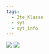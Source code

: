 ```yaml
---
tags:
  - 2te_Klasse
  - syt
  - syt_info
---
```


![](Tux%20Basics.excalidraw.svg)
![](Linux%20Shell%20Basics.excalidraw.svg)